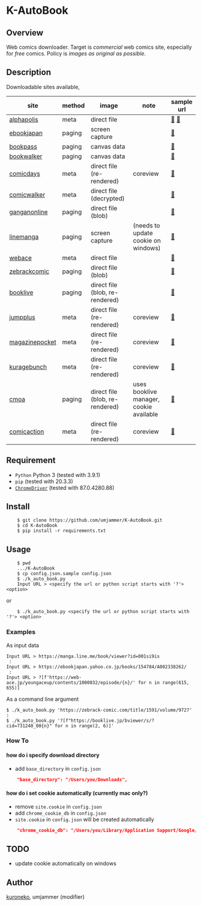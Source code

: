 # K-AutoBook

## Overview

Web comics downloader. Target is _commercial_ web comics site, especially for _free_ comics.
Policy is _images as original as possible_.

## Description

Downloadable sites available,

|site|method|image|note|sample url|
|----|------|-----|----|----------|
|[alphapolis](http://www.alphapolis.co.jp/)|meta|direct file| |[📖](http://www.alphapolis.co.jp/manga/viewManga/46) [📖](http://www.alphapolis.co.jp/manga/viewOpening/138000030/)|
|[ebookjapan](http://ebookjapan.yahoo.co.jp/)|paging|screen capture| |[📖](https://ebookjapan.yahoo.co.jp/books/145222/A000100547)|
|[bookpass](https://bookpass.auone.jp/)|paging|canvas data| |[📖](https://bookpass.auone.jp/pack/detail/?iid=BT000069318400100101&cs=top_freecomics_reco_670&pos=2&tab=1&ajb=3)|
|[bookwalker](https://bookwalker.jp/)|paging|canvas data| |[📖](https://viewer.bookwalker.jp/browserWebApi/03/view?cid=57c84cf2-7062-4ef9-9071-45fb249c926e)|
|[comicdays](https://comic-days.com/)|meta|direct file (re-rendered)|coreview|[📖](https://comic-days.com/volume/13932016480030155016)|
|[comicwalker](https://comic-walker.com/)|meta|direct file (decrypted)| |[📖](https://comic-walker.com/viewer/?tw=2&dlcl=ja&cid=KDCW_MF09000001010005_68)|
|[ganganonline](https://www.ganganonline.com/)|paging|direct file (blob)| |[📖](https://viewer.ganganonline.com/manga/?chapterId=15502)|
|[linemanga](https://manga.line.me/)|paging|screen capture|(needs to update cookie on windows)|[📖](https://manga.line.me/book/viewer?id=92dc0b4e-c5d4-4518-9fba-d78fb1e6b0f0)|
|[webace](https://web-ace.jp/)|meta|direct file| |[📖](https://web-ace.jp/youngaceup/contents/1000053/episode/1092/)|
|[zebrackcomic](https://zebrack-comic.com/)|paging|direct file (blob)| |[📖](https://zebrack-comic.com/title/37/volume/1498/viewer)|
|[booklive](https://booklive.jp/)|paging|direct file (blob, re-rendered)| |[📖](https://booklive.jp/bviewer/s/?cid=208562_003&rurl=https%3A%2F%2Fbooklive.jp%2Findex%2Fno-charge%2Fcategory_id%2FC)|
|[jumpplus](https://shonenjumpplus.com/)|meta|direct file (re-rendered)|coreview|[📖](https://shonenjumpplus.com/episode/13932016480031086197)|
|[magazinepocket](https://pocket.shonenmagazine.com/)|meta|direct file (re-rendered)|coreview|[📖](https://pocket.shonenmagazine.com/episode/13933686331610373465)|
|[kuragebunch](https://kuragebunch.com/)|meta|direct file (re-rendered)|coreview|[📖](https://kuragebunch.com/episode/10834108156630826048)|
|[cmoa](https://www.cmoa.jp/)|paging|direct file (blob, re-rendered)|uses booklive manager, cookie available|[📖](https://www.cmoa.jp/bib/speedreader/speed.html?cid=0000101745_jp_0002&u0=1&u1=0&rurl=https%3A%2F%2Fwww.cmoa.jp%2Ftitle%2F101745%2Fvol%2F2%2F)|
|[comicaction](https://comic-action.com/)|meta|direct file (re-rendered)|coreview|[📖](https://https://comic-action.com/episode/13933686331636733009)|

## Requirement

* `Python` Python 3 (tested with 3.9.1)
* `pip` (tested with 20.3.3)
* [`ChromeDriver`](https://chromedriver.chromium.org/downloads) (tested with 87.0.4280.88)

## Install

```shell
    $ git clone https://github.com/umjammer/K-AutoBook.git
    $ cd K-AutoBook
    $ pip install -r requirements.txt
```

## Usage

```shell
    $ pwd
    .../K-AutoBook
    $ cp config.json.sample config.json
    $ ./k_auto_book.py
    Input URL > <specify the url or python script starts with '?'> <option>
```

or

```shell
    $ ./k_auto_book.py <specify the url or python script starts with '?'> <option>
```

### Examples

As input data

```shell
Input URL > https://manga.line.me/book/viewer?id=001si9is
 :
Input URL > https://ebookjapan.yahoo.co.jp/books/154784/A002338262/
 :
Input URL > ?[f'https://web-ace.jp/youngaceup/contents/1000032/episode/{n}/' for n in range(615, 655)]
```

As a command line argument

```shell
$ ./k_auto_book.py 'https://zebrack-comic.com/title/1591/volume/9727' 
:
$ ./k_auto_book.py '?[f"https://booklive.jp/bviewer/s/?cid=731240_00{n}" for n in range(2, 6)]'
```

### How To

#### how do i specify download directory
 * add `base_directory` in `config.json`

```Json
    "base_directory": "/Users/you/Downloads",
```

#### how do i set cookie automatically (currently mac only?)
 * remove `site.cookie` in `config.json`
 * add `chrome_cookie_db` in `config.json`
 * `site.cookie` in `config.json` will be created automatically

```Json
    "chrome_cookie_db": "/Users/you/Library/Application Support/Google/Chrome/Default/Cookies",
```

## TODO

 * update cookie automatically on windows

## Author

[kuroneko](https://github.com/amu-kuroneko),
umjammer (modifier)
